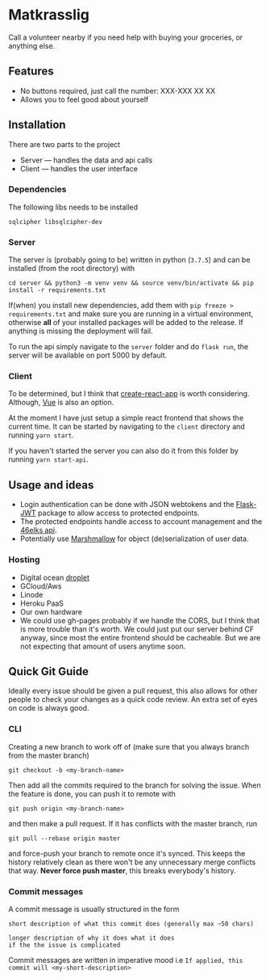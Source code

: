 # Matkrasslig

Call a volunteer nearby if you need help with buying your groceries, or anything else.

## Features
 - No buttons required, just call the number: XXX-XXX XX XX
 - Allows you to feel good about yourself

## Installation
There are two parts to the project
 - Server &mdash; handles the data and api calls
 - Client &mdash; handles the user interface

### Dependencies
The following libs needs to be installed
```
sqlcipher libsqlcipher-dev
```

### Server

The server is (probably going to be) written in python (`3.7.5`) and can be installed (from the root directory) with
```
cd server && python3 -m venv venv && source venv/bin/activate && pip install -r requirements.txt
```
If(when) you install new dependencies, add them with `pip freeze > requirements.txt` and make sure you are running in a virtual environment, otherwise **all** of your installed packages will be added to the release. If anything is missing the deployment will fail.

To run the api simply navigate to the `server` folder and do `flask run`, the server will be available on port 5000 by default.

### Client
To be determined, but I think that [create-react-app](https://github.com/facebook/create-react-app) is worth considering. Although, [Vue](https://cli.vuejs.org/guide/creating-a-project.html) is also an option.

At the moment I have just setup a simple react frontend that shows the current time.
It can be started by navigating to the `client` directory and running `yarn start`.

If you haven't started the server you can also do it from this folder by running `yarn start-api`.


## Usage and ideas
- Login authentication can be done with JSON webtokens and the [Flask-JWT](https://pythonhosted.org/Flask-JWT/) package to allow access to protected endpoints.
- The protected endpoints handle access to account management and the [46elks api](https://46elks.se/docs/overview).
- Potentially use [Marshmallow](https://marshmallow.readthedocs.io/en/stable/) for object (de)serialization of user data.

### Hosting
- Digital ocean [droplet](https://www.digitalocean.com/products/droplets/)
- GCloud/Aws
- Linode
- Heroku PaaS
- Our own hardware
- We could use gh-pages probably if we handle the CORS, but I think that is more trouble than it's worth. We could just put our server behind CF anyway, since most the entire frontend should be cacheable. But we are not expecting that amount of users anytime soon.

## Quick Git Guide

Ideally every issue should be given a pull request, this also allows for other people to check your changes as a quick code review. An extra set of eyes on code is always good.

### CLI
Creating a new branch to work off of (make sure that you always branch from the master branch)
```
git checkout -b <my-branch-name>
```
Then add all the commits required to the branch for solving the issue.
When the feature is done, you can push it to remote with
```
git push origin <my-branch-name>
```
and then make a pull request.
If it has conflicts with the master branch, run
```
git pull --rebase origin master
```
and force-push your branch to remote once it's synced. This keeps the history relatively clean as there won't be any unnecessary merge conflicts that way. **Never force push master**, this  breaks everybody's history.

### Commit messages

A commit message is usually structured in the form
```
short description of what this commit does (generally max ~50 chars)

longer description of why it does what it does
if the the issue is complicated
```

Commit messages are written in imperative mood i.e `If applied, this commit will <my-short-description>`

